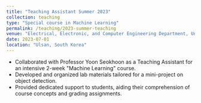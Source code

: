 ```yaml
---
title: "Teaching Assistant Summer 2023"
collection: teaching
type: "Special course in Machine Learning"
permalink: /teaching/2023-summer-teaching
venue: "Electrical, Electronic, and Computer Engineering Department, University of Ulsan, South Korea"
date: 2023-07-01
location: "Ulsan, South Korea"
---
```


* Collaborated with Professor Yoon Seokhoon as a Teaching Assistant for an intensive 2-week "Machine Learning" course.
* Developed and organized lab materials tailored for a mini-project on object detection.
* Provided dedicated support to students, aiding their comprehension of course concepts and grading assignments.
